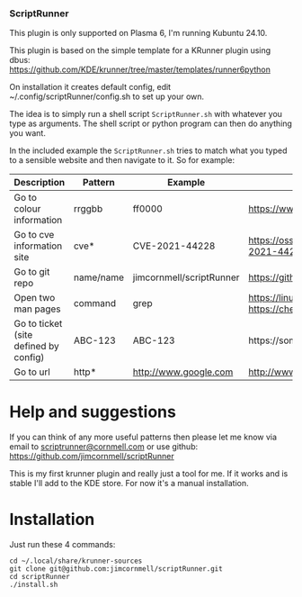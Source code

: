 ### ScriptRunner

This plugin is only supported on Plasma 6, I'm running Kubuntu 24.10.

This plugin is based on the simple template for a KRunner plugin using dbus:
https://github.com/KDE/krunner/tree/master/templates/runner6python

On installation it creates default config, edit ~/.config/scriptRunner/config.sh to set up your own.

The idea is to simply run a shell script `ScriptRunner.sh` with whatever you type as arguments. The shell script or
python program can then do anything you want.

In the included example the `ScriptRunner.sh` tries to match what you typed to a sensible website and then navigate to
it. So for example:

| Description                          | Pattern   | Example                    | Result                                                          |
|--------------------------------------|-----------|----------------------------|-----------------------------------------------------------------|
| Go to colour information             | rrggbb    | ff0000                     | https://www.colorhexa.com/ff0000                                |
| Go to cve information site           | cve*      | CVE-2021-44228             | https://ossindex.sonatype.org/vulnerability/CVE-2021-44228      |
| Go to git repo                       | name/name | jimcornmell/scriptRunner   | https://github.com/jimcornmell/scriptRunner                     |
| Open two man pages                   | command   | grep                       | https://linux.die.net/man/1/grep and https://cheat.sh/grep      |
| Go to ticket (site defined by config)| ABC-123   | ABC-123                    | https://someticketsite/ABC-123                                  |
| Go to url                            | http*     | http://www.google.com      | http://www.google.com                                           |

# Help and suggestions

If you can think of any more useful patterns then please let me know via email to scriptrunner@cornmell.com or use
github: https://github.com/jimcornmell/scriptRunner

This is my first krunner plugin and really just a tool for me.  If it works and is stable I'll add to the KDE store.
For now it's a manual installation.

# Installation

Just run these 4 commands:

```shell
cd ~/.local/share/krunner-sources
git clone git@github.com:jimcornmell/scriptRunner.git
cd scriptRunner
./install.sh
```
